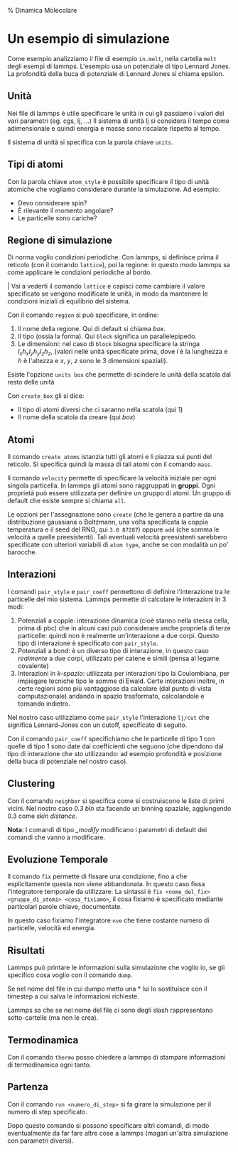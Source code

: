 % Dinamica Molecolare

Un esempio di simulazione
=========================
Come esempio analizziamo il file di esempio `in.melt`, nella cartella `melt` degli esempi di lammps.
L'esempio usa un potenziale di tipo Lennard Jones. La profondità della buca di potenziale di Lennard Jones si chiama epsilon.

Unità
------
Nei file di lammps è utile specificare le unità in cui gli passiamo i valori dei vari parametri (eg. cgs, lj, ...)
Il sistema di unità lj si considera il tempo come adimensionale e quindi energia e masse sono riscalate rispetto al tempo.

Il sistema di unità si specifica con la parola chiave `units`.

Tipi di atomi
--------------------
Con la parola chiave `atom_style` è possibile specificare il tipo di unità atomiche che vogliamo considerare durante la simulazione. Ad esempio:

- Devo considerare spin?
- È rilevante il momento angolare?
- Le particelle sono cariche?

Regione di simulazione
----------------------
Di norma voglio condizioni periodiche. Con lammps, si definisce prima il reticolo (con il comando `lattice`), poi la regione: in questo modo lammps sa come applicare le condizioni periodiche al bordo.

| Vai a vederti il comando `lattice` e capisci come cambiare il valore specificato se vengono modificate le unità, in modo da mantenere le condizioni iniziali di equilibrio del sistema.

Con il comando `region` si può specificare, in ordine:

1. Il nome della regione. Qui di default si chiama *box*.
2. Il tipo (ossia la forma). Qui `block` significa un parallelepipedo.
3. Le dimensioni: nel caso di `block` bisogna specificare la stringa $l_x h_x l_y h_y l_z h_z$, (valori nelle unità specificate prima, dove $l$ è la lunghezza e $h$ è l'altezza e $x$, $y$, $z$ sono le 3 dimensioni spaziali).  

Esiste l'opzione `units box` che permette di scindere le unità della scatola dal resto delle unità

Con `create_box` gli si dice:

- Il tipo di atomi diversi che ci saranno nella scatola (qui 1)
- Il nome della scatola da creare (qui *box*)

Atomi
-----
Il comando `create_atoms` istanzia tutti gli atomi e li piazza sui punti del reticolo.
Si specifica quindi la massa di tali atomi con il comando `mass`.

Il comando `velocity` permette di specificare la velocità iniziale per ogni singola particella. In lammps gli atomi sono raggruppati in **gruppi**. Ogni proprietà può essere utilizzata per definire un gruppo di atomi. Un gruppo di default che esiste sempre si chiama `all`.

Le opzioni per l'assegnazione sono `create` (che le genera a partire da una distribuzione gaussiana o Boltzmann, una volta specificata la coppia temperatura e il seed del RNG, qui `3.0 87287`) oppure `add` (che somma le velocità a quelle preesistenti). Tali eventuali velocità preesistenti sarebbero specificate con ulteriori variabili di `atom type`, anche se con modalità un po' barocche.

Interazioni
-----------
I comandi `pair_style` e `pair_coeff` permettono di definire l'interazione tra le particelle del mio sistema. Lammps permette di calcolare le interazioni in 3 modi:

1. Potenziali a coppie: interazione dinamica (cioè stanno nella stessa cella, prima di pbc) che in alcuni casi può considerare anche proprietà di terze particelle: quindi non è realmente un'interazione a due corpi. Questo tipo di interazione è specificato con `pair_style`.
2. Potenziali a bond: è un diverso tipo di interazione, in questo caso *realmente* a due corpi, utilizzato per catene e simili (pensa al legame covalente)
3. Interazioni in *k-spazio*: utilizzata per interazioni tipo la Coulombiana, per impiegare tecniche tipo le somme di Ewald. Certe interazioni inoltre, in certe regioni sono più vantaggiose da calcolare (dal punto di vista computazionale) andando in spazio trasformato, calcolandole e tornando indietro.

Nel nostro caso utilizziamo come `pair_style` l'interazione `lj/cut` che significa Lennard-Jones con un cutoff, specificato di seguito.

Con il comando `pair_coeff` specifichiamo che le particelle di tipo 1 con quelle di tipo 1 sono date dai coefficienti che seguono (che dipendono dal tipo di interazione che sto utilizzando: ad esempio profondità e posizione della buca di potenziale nel nostro caso).

Clustering
----------
Con il comando `neighbor` si specifica come si costruiscono le liste di primi vicini. Nel nostro caso *0.3 bin* sta facendo un binning spaziale, aggiungendo 0.3 come *skin distance*.

**Nota**: I comandi di tipo *\_modify* modificano i parametri di default dei comandi che vanno a modificare.

Evoluzione Temporale
--------------------
Il comando `fix` permette di fissare una condizione, fino a che esplicitamente questa non viene abbandonata. In questo caso fissa l'integratore temporale da utilizzare.
La sintassi è `fix <nome_del_fix> <gruppo_di_atomi> <cosa_fixiamo>`, il cosa fixiamo è specificato mediante particolari parole chiave, documentate.

In questo caso fixiamo l'integratore `nve` che tiene costante numero di particelle, velocità ed energia.

Risultati
---------
Lammps può printare le informazioni sulla simulazione che voglio io, se gli specifico cosa voglio con il comando `dump`.

Se nel nome del file in cui dumpo metto una \* lui lo sostituisce con il timestep a cui salva le informazioni richieste.

Lammps sa che se nel nome del file ci sono degli slash rappresentano sotto-cartelle (ma non le crea).

Termodinamica
-------------
Con il comando `thermo` posso chiedere a lammps di stampare informazioni di termodinamica ogni tanto.

Partenza
--------
Con il comando `run <numero_di_step>` si fa girare la simulazione per il numero di step specificato.

Dopo questo comando si possono specificare altri comandi, di modo eventualmente da far fare altre cose a lammps (magari un'altra simulazione con parametri diversi).
